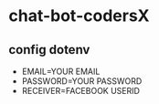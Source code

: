# chat-bot-codersX
## config dotenv
- EMAIL=YOUR EMAIL
- PASSWORD=YOUR PASSWORD
- RECEIVER=FACEBOOK USERID
